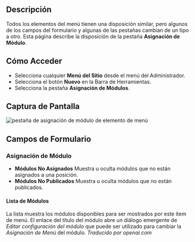 <!-- Filename: Help6.x:Menu_Item_Module_Assignment  / Display title: Affectation du Module d'Élément de Menu -->

## Descripción

Todos los elementos del menú tienen una disposición similar, pero algunos de los campos del formulario y algunas de las pestañas cambian de un tipo a otro. Esta página describe la disposición de la pestaña **Asignación de Módulo**.

## Cómo Acceder

* Selecciona cualquier **Menú del Sitio** desde el menú del Administrador.
* Selecciona el botón **Nuevo** en la Barra de Herramientas.
* Selecciona la pestaña **Asignación de Módulos**.

## Captura de Pantalla

![pestaña de asignación de módulo de elemento de menú](../../../es/images/menu-items-common/menu-item-module-assignment.png)

## Campos de Formulario

### Asignación de Módulo

- **Módulos No Asignados** Muestra u oculta módulos que no están asignados a una posición.
- **Módulos No Publicados** Muestra u oculta módulos que no están publicados.

#### Lista de Módulos

La lista muestra los módulos disponibles para ser mostrados por este ítem de menú. El enlace del título del módulo abre un diálogo emergente de *Editar configuración del módulo* que puede ser utilizado para cambiar la *Asignación de Menú* del módulo.
*Traducido por openai.com*

